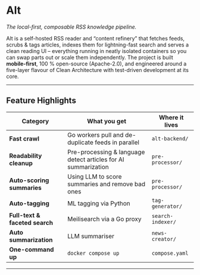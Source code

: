 # Alt

_The local-first, composable RSS knowledge pipeline._

Alt is a self-hosted RSS reader and “content refinery” that fetches feeds, scrubs & tags articles, indexes them for lightning-fast search and serves a clean reading UI – everything running in neatly isolated containers so you can swap parts out or scale them independently.
The project is built **mobile-first**, 100 % open-source (Apache-2.0), and engineered around a five-layer flavour of Clean Architecture with test-driven development at its core.

---

## Feature Highlights

| Category | What you get | Where it lives |
|----------|--------------|----------------|
| **Fast crawl** | Go workers pull and de-duplicate feeds in parallel | `alt-backend/` |
| **Readability cleanup** | Pre-processing & language detect articles for AI summarization | `pre-processor/` |
| **Auto-scoring summaries** | Using LLM to score summaries and remove bad ones | `pre-processor/` |
| **Auto-tagging** | ML tagging via Python | `tag-generator/` |
| **Full-text & faceted search** | Meilisearch via a Go proxy | `search-indexer/` |
| **Auto summarization** | LLM summariser | `news-creator/` |
| **One-command up** | `docker compose up` | `compose.yaml` |

---
